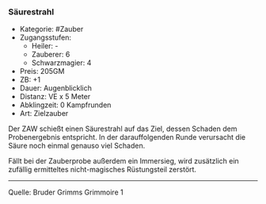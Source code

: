### Säurestrahl

- Kategorie: #Zauber
- Zugangsstufen:
  - Heiler: -
  - Zauberer: 6
  - Schwarzmagier: 4
- Preis: 205GM
- ZB: +1
- Dauer: Augenblicklich
- Distanz: VE x 5 Meter
- Abklingzeit: 0 Kampfrunden
- Art: Zielzauber

Der ZAW schießt einen Säurestrahl auf das Ziel, dessen Schaden dem Probenergebnis entspricht. In der darauffolgenden Runde verursacht die Säure noch einmal genauso viel Schaden.

Fällt bei der Zauberprobe außerdem ein Immersieg, wird zusätzlich ein zufällig ermitteltes nicht-magisches Rüstungsteil zerstört.

---

Quelle: Bruder Grimms Grimmoire 1
